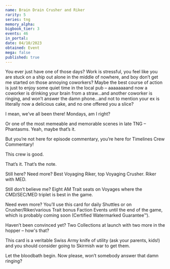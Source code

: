 ```yaml
---
name: Brain Drain Crusher and Riker
rarity: 5
series: tng
memory_alpha:
bigbook_tier: 3
events: 46
in_portal:
date: 04/10/2023
obtained: Event
mega: false
published: true
---
```


You ever just have one of those days? Work is stressful, you feel like you are stuck on a ship out alone in the middle of nowhere, and boy don’t get me started on those annoying coworkers? Maybe the best course of action is just to enjoy some quiet time in the local pub – aaaaaaaand now a coworker is drinking your brain from a straw...and another coworker is ringing, and won’t answer the damn phone...and not to mention your ex is literally now a delicious cake, and no one offered you a slice?

I mean, we’ve all been there! Mondays, am I right? 

Or one of the most memeable and memorable scenes in late TNG – Phantasms. Yeah, maybe that’s it.

But you’re not here for episode commentary, you’re here for Timelines Crew Commentary!

This crew is good.

That’s it. That’s the note.

 

 

 

 

 

 

Still here? Need more? Best Voyaging Riker, top Voyaging Crusher. Riker with MED. 

Still don’t believe me? Eight AM Trait seats on Voyages where the CMD/SEC/MED triplet is best in the game.

Need even more? You’ll use this card for daily Shuttles or on Crusher/Riker/various Trait bonus Faction Events until the end of the game, which is probably coming soon (Certified Watermarked Guarantee™).

Haven’t been convinced yet? Two Collections at launch with two more in the hopper – how's that?

This card is a veritable Swiss Army knife of utility (ask your parents, kids!) and you should consider going to Skirmish war to get them.

Let the bloodbath begin. Now please, won’t somebody answer that damn ringing?
